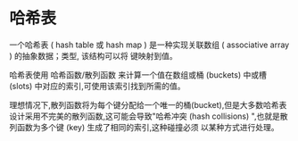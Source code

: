 # 哈希表

一个哈希表 ( hash table 或 hash map ) 是一种实现关联数组 ( associative array ) 的抽象数据；类型, 该结构可以将 键映射到值。

哈希表使用 哈希函数/散列函数 来计算一个值在数组或桶 (buckets) 中或槽 (slots) 中对应的索引,可使用该索引找到所需的值。

理想情况下,散列函数将为每个键分配给一个唯一的桶(bucket),但是大多数哈希表设计采用不完美的散列函数,这可能会导致"哈希冲突 (hash collisions) ",也就是散列函数为多个键 (key) 生成了相同的索引,这种碰撞必须 以某种方式进行处理。
